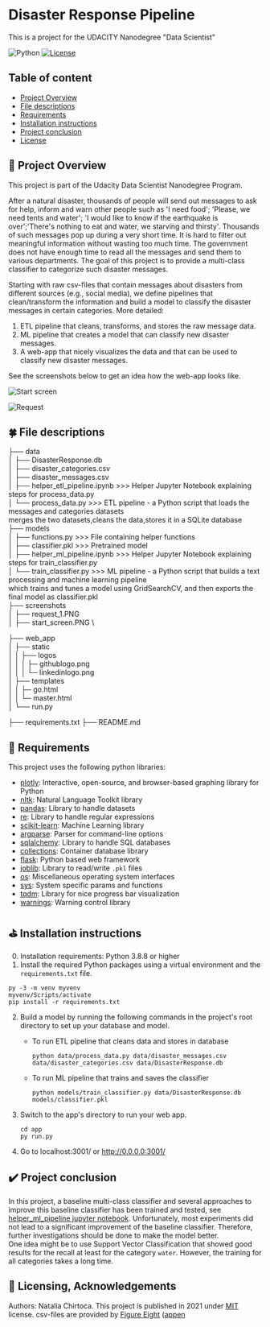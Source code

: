 # Disaster Response Pipeline

This is a project for the UDACITY Nanodegree "Data Scientist"

![Python](https://img.shields.io/badge/python-v3.8+-blue.svg)
[![License](https://img.shields.io/badge/license-MIT-blue.svg)](https://opensource.org/licenses/MIT)


## Table of content
* [Project Overview](#Chap1)
* [File descriptions](#Chap2)
* [Requirements](#Chap3)
* [Installation instructions](#Chap4)
* [Project conclusion](#Chap5)
* [License](#Chap6)


## 🌻 Project Overview <a name=Chap1></a>

This project is part of the Udacity Data Scientist Nanodegree Program.

After a natural disaster, thousands of people will send out messages to ask for help, inform and warn other people such as 'I need food'; 'Please, we need tents and water'; 'I would like to know if the earthquake is over';'There's nothing to eat and water, we starving and thirsty'. Thousands of such messages pop up during a very short time. It is hard to filter out meaningful information without wasting too much time. The government does not have enough time to read all the messages and send them to various departments. The goal of this project is to provide a multi-class classifier to categorize such disaster messages.

Starting with raw csv-files that contain messages about disasters from different sources (e.g., social media), we define
pipelines that clean/transform the information and build a model to classify the disaster messages in certain categories. More detailed: 
1. ETL pipeline that cleans, transforms, and stores the raw message data. 
2. ML pipeline that creates a model that can classify new disaster messages. 
3. A web-app that nicely visualizes the data and that can be used to classify new disaster messages.  

See the screenshots below to get an idea how the web-app looks like.  

![Start screen](./screenshots/start_screen.PNG?raw=true "Start screen")

![Request](./screenshots/request_1.PNG?raw=true "Request")


## 🍀 File descriptions <a name=Chap2></a>
├── data\
│ ├── DisasterResponse.db \
│ ├── disaster_categories.csv \
│ ├── disaster_messages.csv\
│ ├── helper_etl_pipeline.ipynb >>> Helper Jupyter Notebook explaining steps for process_data.py \
│ └── process_data.py >>> ETL pipeline - a Python script that loads the messages and categories datasets\
                          merges the two datasets,cleans the data,stores it in a SQLite database\
├── models\
│ ├── functions.py >>> File containing helper functions \
│ ├── classifier.pkl >>> Pretrained model\
│ ├── helper_ml_pipeline.ipynb >>> Helper Jupyter Notebook explaining steps for train_classifier.py \
│ └── train_classifier.py >>> ML pipeline - a Python script that builds a text processing and machine learning pipeline\
                              which trains and tunes a model using GridSearchCV, and then exports the final model as classifier.pkl\
├── screenshots\
│ ├── request_1.PNG \
│ ├── start_screen.PNG \

├── web_app\
│ ├── static\
│ │ ├── logos\
│ │ │ ├─ githublogo.png\
│ │ │ └─ linkedinlogo.png\
│ ├── templates\
│ │ ├─ go.html\
│ │ └─ master.html\
│ └── run.py

├── requirements.txt
├── README.md


## 📙 Requirements <a name=Chap3></a>

This project uses the following python libraries:
* [plotly](https://plotly.com/): Interactive, open-source, and browser-based graphing library for Python
* [nltk](https://www.nltk.org/): Natural Language Toolkit library
* [pandas](https://pandas.pydata.org/): Library to handle datasets
* [re](https://docs.python.org/3/library/re.html): Library to handle regular expressions
* [scikit-learn](https://scikit-learn.org/stable/): Machine Learning library 
* [argparse](https://docs.python.org/3/library/argparse.html): Parser for command-line options
* [sqlalchemy](https://www.sqlalchemy.org/): Library to handle SQL databases
* [collections](https://docs.python.org/3/library/collections.html): Container database library
* [flask](https://flask.palletsprojects.com/en/2.0.x/): Python based web framework
* [joblib](https://pypi.org/project/joblib/): Library to read/write `.pkl` files
* [os](https://docs.python.org/3/library/os.html): Miscellaneous operating system interfaces
* [sys](https://docs.python.org/3/library/sys.html): System specific params and functions
* [tqdm](https://tqdm.github.io/): Library for nice progress bar visualization 
* [warnings](https://docs.python.org/3/library/warnings.html): Warning control library


## ⛳ Installation instructions <a name=Chap4></a>

0. Installation requirements: Python 3.8.8 or higher
1. Install the required Python packages using a virtual environment and the `requirements.txt` file. 

```console
py -3 -m venv myvenv
myvenv/Scripts/activate
pip install -r requirements.txt
```
2. Build a model by running the following commands in the project's root directory to set up your database and model.
    - To run ETL pipeline that cleans data and stores in database
        ```console
        python data/process_data.py data/disaster_messages.csv data/disaster_categories.csv data/DisasterResponse.db
        ```
    - To run ML pipeline that trains and saves the classifier  
        ```console
        python models/train_classifier.py data/DisasterResponse.db models/classifier.pkl
        ```  
3. Switch to the app's directory to run your web app.
    ```
    cd app
    py run.py
    ```

4. Go to localhost:3001/ or http://0.0.0.0:3001/


## ✔️ Project conclusion <a name=Chap5></a>

In this project, a baseline multi-class classifier and several approaches to improve this baseline classifier has been
trained and tested, see [helper_ml_pipeline jupyter notebook](./models/helper_ml_pipeline.ipynb). 
Unfortunately, most experiments did not lead to a significant improvement of the baseline classifier. Therefore,
further investigations should be done to make the model better.  
One idea might be to use Support Vector Classification that showed good results for the recall at least
for the category `water`. However, the training for all categories takes a long time.


## 🙏 Licensing, Acknowledgements <a name=Chap6></a>
Authors: Natalia Chirtoca.
This project is published in 2021 under [MIT](https://es.wikipedia.org/wiki/Licencia_MIT) license.
csv-files are provided by [Figure Eight](https://www.figure-eight.com/) ([appen](https://appen.com/) 